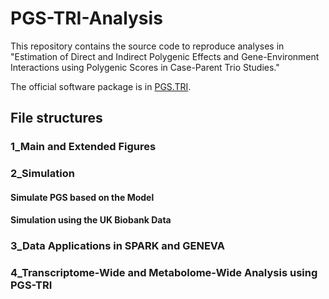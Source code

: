 # PGS-TRI-Analysis

This repository contains the source code to reproduce analyses in "Estimation of Direct and Indirect Polygenic Effects and Gene-Environment Interactions using Polygenic Scores in Case-Parent Trio Studies."

The official software package is in [PGS.TRI](https://github.com/ziqiaow/PGS.TRI/tree/main).

## File structures

### 1_Main and Extended Figures
#### 
### 2_Simulation
#### Simulate PGS based on the Model

#### Simulation using the UK Biobank Data


### 3_Data Applications in SPARK and GENEVA

### 4_Transcriptome-Wide and Metabolome-Wide Analysis using PGS-TRI
